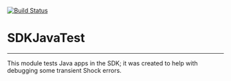 [![Build Status](https://travis-ci.org/jmc/SDKJavaTest.svg?branch=master)](https://travis-ci.org/jmc/SDKJavaTest)

# SDKJavaTest
---

This module tests Java apps in the SDK; it was created to help
with debugging some transient Shock errors.
